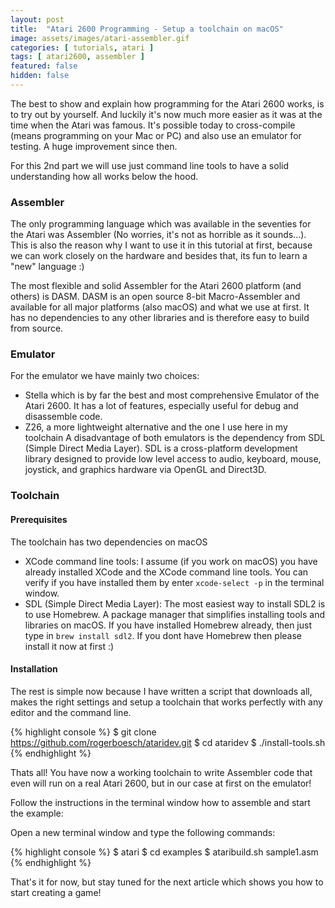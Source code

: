 ```yaml
---
layout: post
title:  "Atari 2600 Programming - Setup a toolchain on macOS"
image: assets/images/atari-assembler.gif
categories: [ tutorials, atari ]
tags: [ atari2600, assembler ]
featured: false
hidden: false
---
```


The best to show and explain how programming for the Atari 2600 works, is to try out by yourself. And luckily it's now much more easier as it was at the time when the Atari was famous. It's possible today to cross-compile (means programming on your Mac or PC) and also use an emulator for testing. A huge improvement since then.

For this 2nd part we will use just command line tools to have a solid understanding how all works below the hood.


### Assembler
The only programming language which was available in the seventies for the Atari was Assembler (No worries, it's not as horrible as it sounds...). This is also the reason why I want to use it in this tutorial at first, because we can work closely on the hardware and besides that, its fun to learn a "new" language :)

The most flexible and solid Assembler for the Atari 2600 platform (and others) is DASM. DASM is an open source 8-bit Macro-Assembler and available for all major platforms (also macOS) and what we use at first. It has no dependencies to any other libraries and is therefore easy to build from source.


### Emulator
For the emulator we have mainly two choices:

- Stella which is by far the best and most comprehensive Emulator of the Atari 2600. It has a lot of features, especially useful for debug and disassemble code.
- Z26, a more lightweight alternative and the one I use here in my toolchain
A disadvantage of both emulators is the dependency from SDL (Simple Direct Media Layer). SDL is a cross-platform development library designed to provide low level access to audio, keyboard, mouse, joystick, and graphics hardware via OpenGL and Direct3D.


### Toolchain

#### Prerequisites

The toolchain has two dependencies on macOS

- XCode command line tools: I assume (if you work on macOS) you have already installed XCode and the XCode command line tools. You can verify if you have installed them by enter `xcode-select -p` in the terminal window.
- SDL (Simple Direct Media Layer): The most easiest way to install SDL2 is to use Homebrew. A package manager that simplifies installing tools and libraries on macOS. If you have installed Homebrew already, then just type in `brew install sdl2`. If you dont have Homebrew then please install it  now at first :)


#### Installation
The rest is simple now because I have written a script that downloads all, makes the right settings and setup a toolchain that works perfectly with any editor and the command line.

{% highlight console %}
$ git clone https://github.com/rogerboesch/ataridev.git
$ cd ataridev
$ ./install-tools.sh
{% endhighlight %}

Thats all! You have now a working toolchain to write Assembler code that even will run on a real Atari 2600, but in our case at first on the emulator!

Follow the instructions in the terminal window how to assemble and start the example:

Open a new terminal window and type the following commands: 

{% highlight console %}
$ atari
$ cd examples
$ ataribuild.sh sample1.asm
{% endhighlight %}

That's it for now, but stay tuned for the  next article which shows you how to start creating a game!
